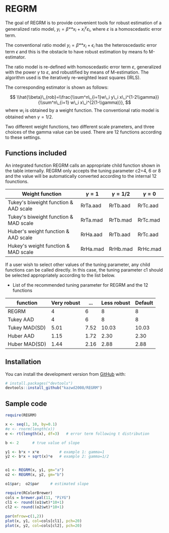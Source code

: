 
<!-- README.md is generated from README.Rmd. Please edit that file -->
REGRM
=====

<!-- badges: start -->
<!-- badges: end -->
The goal of REGRM is to provide convenient tools for robust estimation of a generalized ratio model, *y*<sub>*i*</sub> = *β**x*<sub>*i*</sub> + *x*<sub>*i*</sub><sup>*γ*</sup>*ε*<sub>*i*</sub>, where *ε* is a homoscedastic error term.

The conventional ratio model *y*<sub>*i*</sub> = *β**x*<sub>*i*</sub> + *ϵ*<sub>*i*</sub> has the heteroscedastic error term *ϵ* and this is the obstacle to have robust estimation by means fo M-estimator.

The ratio model is re-defined with homoscedastic error term *ε*, generalized with the power *γ* to *ε*, and robustified by means of M-estimation. The algorithm used is the iteratively re-weighted least squares (IRLS).

The corresponding estimator is shown as follows:

$$
\\hat{\\beta}\_{rob}=\\frac{\\sum^n\_{i=1}w\_i y\_i x\_i^{1-2\\gamma}}{\\sum^n\_{i=1} w\_i x\_i^{2(1-\\gamma)}},
$$
 where *w*<sub>*i*</sub> is obtained by a weight function. The conventional ratio model is obtained when *γ* = 1/2.

Two different weight functions, two different scale prameters, and three choices of the gamma value can be used. There are 12 functions according to these settings.

Functions included
------------------

An integrated function REGRM calls an appropriate child function shown in the table internally. REGRM only accepts the tuning parameter c2=4, 6 or 8 and the value will be automatically converted according to the internal 12 founctions.

| Weight function                       | *γ* = 1  | *γ* = 1/2 | *γ* = 0  |
|---------------------------------------|----------|-----------|----------|
| Tukey's biweight function & AAD scale | RrTa.aad | RrTb.aad  | RrTc.aad |
| Tukey's biweight function & MAD scale | RrTa.mad | RrTb.mad  | RrTc.mad |
| Huber's weight function & AAD scale   | RrHa.aad | RrTb.aad  | RrTc.aad |
| Hukey's weight function & MAD scale   | RrHa.mad | RrHb.mad  | RrHc.mad |

If a user wish to select other values of the tuning parameter, any child functions can be called directly. In this case, the tuning parameter c1 should be selected appropriately according to the list below.

-   List of the recommended tuning parameter for REGRM and the 12 functions

| function      | Very robust | ...  | Less robust | Default |
|---------------|-------------|------|-------------|---------|
| REGRM         | 4           | 6    | 8           | 8       |
| Tukey AAD     | 4           | 6    | 8           | 8       |
| Tukey MAD(SD) | 5.01        | 7.52 | 10.03       | 10.03   |
| Huber AAD     | 1.15        | 1.72 | 2.30        | 2.30    |
| Huber MAD(SD) | 1.44        | 2.16 | 2.88        | 2.88    |

Installation
------------

You can install the development version from [GitHub](https://github.com/) with:

``` r
# install.packages("devtools")
devtools::install_github("kazwd2008/REGRM")
```

Sample code
-----------

``` r
require(REGRM)

x <- seq(1, 10, by=0.1)
#e <- rnorm(length(x))
e <- rt(length(x), df=3)   # error term following t distribution

b <- 2      # true value of slope

y1 <- b*x + x*e         # example 1: gamma=1
y2 <- b*x + sqrt(x)*e   # example 2: gamma=1/2


o1 <- REGRM(x, y1, gm="a")
o2 <- REGRM(x, y2, gm="b")

o1$par;  o2$par     # estimated slope

require(RColorBrewer)
cols = brewer.pal(11, "PiYG")
cl1 <- round((o1$wt)*10+1)  
cl2 <- round((o2$wt)*10+1)  
   
par(mfrow=c(1,2))
plot(x, y1, col=cols[cl1], pch=20)
plot(x, y2, col=cols[cl2], pch=20)
```
